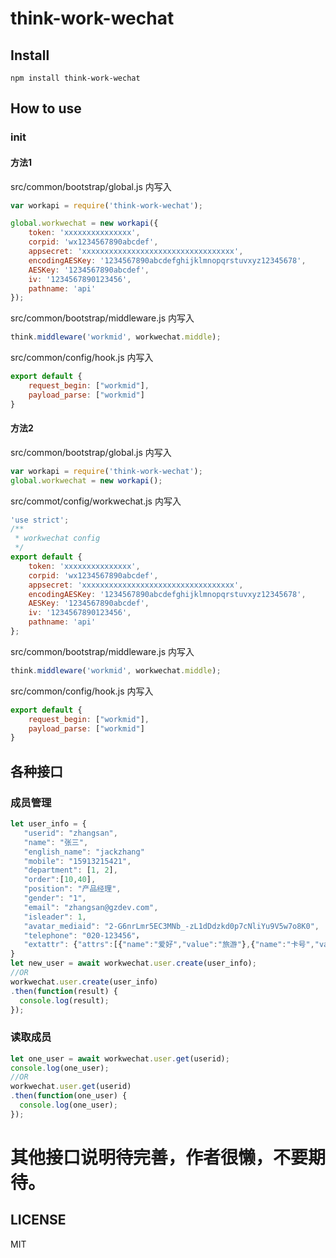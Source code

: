 # think-work-wechat

## Install

```
npm install think-work-wechat
```

## How to use

### init

#### 方法1
src/common/bootstrap/global.js 内写入
```js
var workapi = require('think-work-wechat');

global.workwechat = new workapi({
    token: 'xxxxxxxxxxxxxxx',
    corpid: 'wx1234567890abcdef',
    appsecret: 'xxxxxxxxxxxxxxxxxxxxxxxxxxxxxxxxxx',
    encodingAESKey: '1234567890abcdefghijklmnopqrstuvxyz12345678',
    AESKey: '1234567890abcdef',
    iv: '1234567890123456',
    pathname: 'api'
});
```
src/common/bootstrap/middleware.js 内写入
```js
think.middleware('workmid', workwechat.middle);
```
src/common/config/hook.js 内写入
```js
export default {
    request_begin: ["workmid"],
    payload_parse: ["workmid"]
}
```
#### 方法2
src/common/bootstrap/global.js 内写入
```js
var workapi = require('think-work-wechat');
global.workwechat = new workapi();
```
src/commot/config/workwechat.js 内写入
```js
'use strict';
/**
 * workwechat config
 */
export default {
    token: 'xxxxxxxxxxxxxxx',
    corpid: 'wx1234567890abcdef',
    appsecret: 'xxxxxxxxxxxxxxxxxxxxxxxxxxxxxxxxxx',
    encodingAESKey: '1234567890abcdefghijklmnopqrstuvxyz12345678',
    AESKey: '1234567890abcdef',
    iv: '1234567890123456',
    pathname: 'api'
};
```
src/common/bootstrap/middleware.js 内写入
```js
think.middleware('workmid', workwechat.middle);
```
src/common/config/hook.js 内写入
```js
export default {
    request_begin: ["workmid"],
    payload_parse: ["workmid"]
}
```

## 各种接口

### 成员管理
```js
let user_info = {
   "userid": "zhangsan",
   "name": "张三",
   "english_name": "jackzhang"
   "mobile": "15913215421",
   "department": [1, 2],
   "order":[10,40],
   "position": "产品经理",
   "gender": "1",
   "email": "zhangsan@gzdev.com",
   "isleader": 1,
   "avatar_mediaid": "2-G6nrLmr5EC3MNb_-zL1dDdzkd0p7cNliYu9V5w7o8K0",
   "telephone": "020-123456"，
   "extattr": {"attrs":[{"name":"爱好","value":"旅游"},{"name":"卡号","value":"1234567234"}]}
}
let new_user = await workwechat.user.create(user_info);
//OR
workwechat.user.create(user_info)
.then(function(result) {
  console.log(result);
});
```
### 读取成员
```js
let one_user = await workwechat.user.get(userid);
console.log(one_user);
//OR
workwechat.user.get(userid)
.then(function(one_user) {
  console.log(one_user);
});
```

# 其他接口说明待完善，作者很懒，不要期待。

## LICENSE

MIT